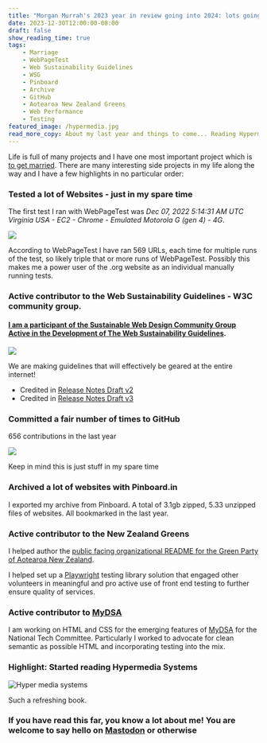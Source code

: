 ```yaml
---
title: "Morgan Murrah's 2023 year in review going into 2024: lots going on!"
date: 2023-12-30T12:00:00-08:00
draft: false
show_reading_time: true
tags: 
    - Marriage
    - WebPageTest
    - Web Sustainability Guidelines
    - WSG
    - Pinboard
    - Archive
    - GitHub
    - Aotearoa New Zealand Greens
    - Web Performance
    - Testing
featured_image: /hypermedia.jpg
read_more_copy: About my last year and things to come... Reading Hypermedia Systems, volunteering and more.
---
```


Life is full of many projects and I have one most important project which is [to get married](/posts/engagement). There are many interesting side projects in my life along the way and I have a few highlights in no particular order:

### Tested a lot of Websites - just in my spare time

The first test I ran with WebPageTest was *Dec 07, 2022 5:14:31 AM UTC	Virginia USA - EC2 - Chrome - Emulated Motorola G (gen 4) - 4G*.

![](/waterfall.png)

According to WebPageTest I have ran 569 URLs, each time for multiple runs of the test, so likely triple that or more runs of WebPageTest. Possibly this makes me a power user of the .org website as an individual manually running tests.

### Active contributor to the Web Sustainability Guidelines - W3C community group.

#### [I am a participant of the Sustainable Web Design Community Group Active in the Development of The Web Sustainability Guidelines](https://w3c.github.io/sustyweb/#participants-of-the-swd-cg-active-in-the-development-of-this-document).

![](/wsg.png)

We are making guidelines that will effectively be geared at the entire internet! 

- Credited in [Release Notes Draft v2](https://github.com/w3c/sustyweb/releases/tag/v1.0-D2)
- Credited in [Release Notes Draft v3](https://github.com/w3c/sustyweb/releases/tag/v1.0-D3)


### Committed a fair number of times to GitHub

656 contributions in the last year

![](/graph.png)

Keep in mind this is just stuff in my spare time

### Archived a lot of websites with Pinboard.in

I exported my archive from Pinboard. A total of 3.1gb zipped, 5.33 unzipped files of websites. All bookmarked in the last year. 

### Active contributor to the New Zealand Greens

I helped author the [public facing organizational README for the Green Party of Aotearoa New Zealand](https://github.com/nzgreens).

I helped set up a [Playwright](/posts/playwright-2023) testing library solution that engaged other volunteers in meaningful and pro active use of front end testing to further ensure quality of services.

### Active contributor to [MyDSA](https://tech.dsausa.org/mydsa/)

I am working on HTML and CSS for the emerging features of [MyDSA](https://tech.dsausa.org/mydsa/) for the National Tech Committee. Particularly I worked to advocate for clean semantic as possible HTML and incorporating testing into the mix.

### Highlight: Started reading Hypermedia Systems

![Hyper media systems](/hypermedia.jpg)

Such a refreshing book.

### If you have read this far, you know a lot about me! You are welcome to say hello on [Mastodon](https://subdued.social/@morganm) or otherwise
